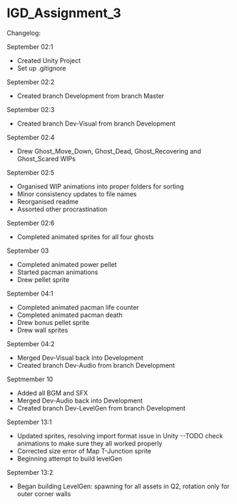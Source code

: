 # IGD_Assignment_3
 
Changelog:

September 02:1
- Created Unity Project
- Set up .gitignore

September 02:2
- Created branch Development from branch Master

September 02:3
- Created branch Dev-Visual from branch Development

September 02:4
- Drew Ghost_Move_Down, Ghost_Dead, Ghost_Recovering and Ghost_Scared WIPs

September 02:5
- Organised WIP animations into proper folders for sorting
- Minor consistency updates to file names
- Reorganised readme
- Assorted other procrastination

September 02:6
- Completed animated sprites for all four ghosts

September 03
- Completed animated power pellet
- Started pacman animations
- Drew pellet sprite

September 04:1
- Completed animated pacman life counter
- Completed animated pacman death
- Drew bonus pellet sprite
- Drew wall sprites

September 04:2
- Merged Dev-Visual back into Development
- Created branch Dev-Audio from branch Development

Septmember 10
- Added all BGM and SFX
- Merged Dev-Audio back into Development
- Created branch Dev-LevelGen from branch Development

September 13:1
- Updated sprites, resolving import format issue in Unity
--TODO check animations to make sure they all worked properly
- Corrected size error of Map T-Junction sprite
- Beginning attempt to build levelGen

September 13:2
- Began building LevelGen: spawning for all assets in Q2, rotation only for outer corner walls
